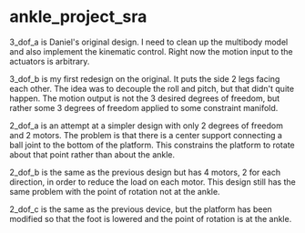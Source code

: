 # ankle_project_sra

3_dof_a is Daniel's original design. I need to clean up the multibody model and also implement the kinematic control. Right now the motion input to the actuators is arbitrary.

3_dof_b is my first redesign on the original. It puts the side 2 legs facing each other. The idea was to decouple the roll and pitch, but that didn't quite happen. The motion output is not the 3 desired degrees of freedom, but rather some 3 degrees of freedom applied to some constraint manifold.

2_dof_a is an attempt at a simpler design with only 2 degrees of freedom and 2 motors. The problem is that there is a center support connecting a ball joint to the bottom of the platform. This constrains the platform to rotate about that point rather than about the ankle.

2_dof_b is the same as the previous design but has 4 motors, 2 for each direction, in order to reduce the load on each motor. This design still has the same problem with the point of rotation not at the ankle.

2_dof_c is the same as the previous device, but the platform has been modified so that the foot is lowered and the point of rotation is at the ankle.

